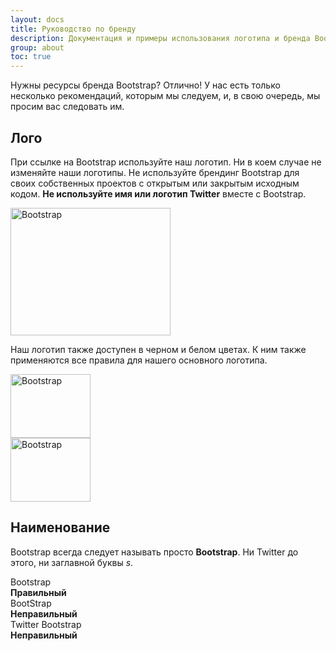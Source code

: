 ```yaml
---
layout: docs
title: Руководство по бренду
description: Документация и примеры использования логотипа и бренда Bootstrap.
group: about
toc: true
---
```


Нужны ресурсы бренда Bootstrap? Отлично! У нас есть только несколько рекомендаций, которым мы следуем, и, в свою очередь, мы просим вас следовать им.

## Лого

При ссылке на Bootstrap используйте наш логотип. Ни в коем случае не изменяйте наши логотипы. Не используйте брендинг Bootstrap для своих собственных проектов с открытым или закрытым исходным кодом. **Не используйте имя или логотип Twitter** вместе с Bootstrap.

<div class="bd-brand-item px-2 py-5 mb-3 border rounded-3">
  <img class="d-block img-fluid mx-auto" src="/docs/{{< param docs_version >}}/assets/brand/bootstrap-logo.svg" alt="Bootstrap" width="256" height="204">
</div>

Наш логотип также доступен в черном и белом цветах. К ним также применяются все правила для нашего основного логотипа.

<div class="bd-brand-logos d-sm-flex text-center bg-light rounded-3 overflow-hidden w-100 mb-3">
  <div class="bd-brand-item w-100 px-2 py-5">
    <img src="/docs/{{< param docs_version >}}/assets/brand/bootstrap-logo-black.svg" alt="Bootstrap" width="128" height="102" loading="lazy">
  </div>
  <div class="bd-brand-item w-100 px-2 py-5 inverse">
    <img src="/docs/{{< param docs_version >}}/assets/brand/bootstrap-logo-white.svg" alt="Bootstrap" width="128" height="102" loading="lazy">
  </div>
</div>

## Наименование

Bootstrap всегда следует называть просто **Bootstrap**. Ни Twitter до этого, ни заглавной буквы _s_.

<div class="bd-brand-logos d-sm-flex text-center border rounded-3 overflow-hidden w-100 mb-3">
  <div class="bd-brand-item w-100 p-3">
    <div class="h3">Bootstrap</div>
    <strong class="text-success">Правильный</strong>
  </div>
  <div class="bd-brand-item w-100 p-3">
    <div class="h3 text-muted">BootStrap</div>
    <strong class="text-danger">Неправильный</strong>
  </div>
  <div class="bd-brand-item w-100 p-3">
    <div class="h3 text-muted">Twitter Bootstrap</div>
    <strong class="text-danger">Неправильный</strong>
  </div>
</div>
